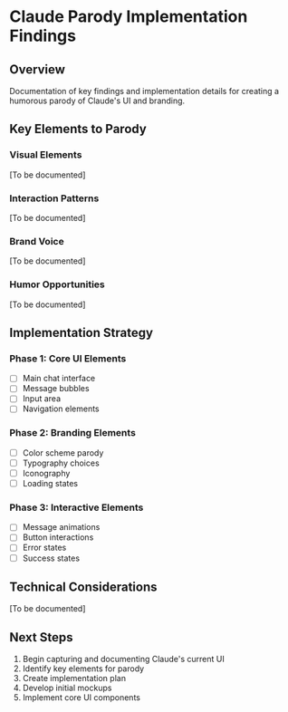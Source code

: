 # Claude Parody Implementation Findings

## Overview
Documentation of key findings and implementation details for creating a humorous parody of Claude's UI and branding.

## Key Elements to Parody

### Visual Elements
[To be documented]

### Interaction Patterns
[To be documented]

### Brand Voice
[To be documented]

### Humor Opportunities
[To be documented]

## Implementation Strategy

### Phase 1: Core UI Elements
- [ ] Main chat interface
- [ ] Message bubbles
- [ ] Input area
- [ ] Navigation elements

### Phase 2: Branding Elements
- [ ] Color scheme parody
- [ ] Typography choices
- [ ] Iconography
- [ ] Loading states

### Phase 3: Interactive Elements
- [ ] Message animations
- [ ] Button interactions
- [ ] Error states
- [ ] Success states

## Technical Considerations
[To be documented]

## Next Steps
1. Begin capturing and documenting Claude's current UI
2. Identify key elements for parody
3. Create implementation plan
4. Develop initial mockups
5. Implement core UI components 